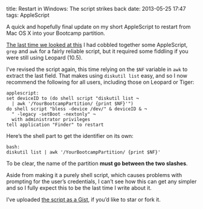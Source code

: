 title: Restart in Windows: The script strikes back
date: 2013-05-25 17:47
tags: AppleScript

A quick and hopefully final update on my short AppleScript to restart from Mac OS X into your Bootcamp partition.

[The last time we looked at this][1] I had cobbled together some AppleScript, `grep` and `awk` for a fairly reliable script, but it required some fiddling if you were still using Leopard (10.5).

I’ve revised the script again, this time relying on the `$NF` variable in `awk` to extract the last field. That makes using `diskutil list` easy, and so I now recommend the following for all users, including those on Leopard or Tiger:

    applescript:
    set deviceID to (do shell script "diskutil list ¬
      | awk '/YourBootcampPartition/ {print $NF}'")
    do shell script "bless -device /dev/" & deviceID & ¬
      " -legacy -setBoot -nextonly" ¬
      with administrator privileges
    tell application "Finder" to restart

[1]: /2012/10/restart-in-windows-revenge-of-the-script/

Here’s the shell part to get the identifier on its own:

    bash:
    diskutil list | awk '/YourBootcampPartition/ {print $NF}'

To be clear, the name of the partition **must go between the two slashes**.

Aside from making it a purely shell script, which causes problems with prompting for the user’s credentials, I can’t see how this can get any simpler and so I fully expect this to be the last time I write about it.

I’ve uploaded [the script as a Gist][2], if you’d like to star or fork it.

[2]: https://gist.github.com/robjwells/3681949
